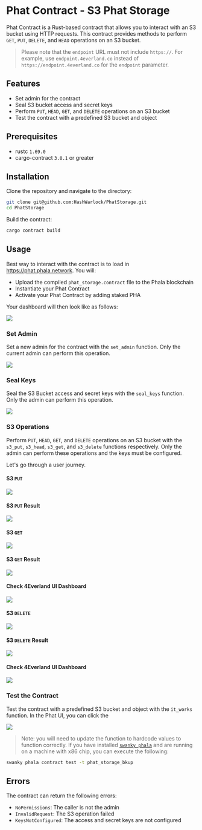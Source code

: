 # Phat Contract - S3 Phat Storage

Phat Contract is a Rust-based contract that allows you to interact with an S3 bucket using HTTP requests. This contract provides methods to perform `GET`, `PUT`, `DELETE`, and `HEAD` operations on an S3 bucket.

> Please note that the `endpoint` URL must not include `https://`. For example, use `endpoint.4everland.co` instead of `https://endpoint.4everland.co` for the `endpoint` parameter.

## Features

- Set admin for the contract
- Seal S3 bucket access and secret keys
- Perform `PUT`, `HEAD`, `GET`, and `DELETE` operations on an S3 bucket
- Test the contract with a predefined S3 bucket and object

## Prerequisites

- rustc `1.69.0`
- cargo-contract `3.0.1` or greater

## Installation

Clone the repository and navigate to the directory:

```bash
git clone git@github.com:HashWarlock/PhatStorage.git
cd PhatStorage
```

Build the contract:

```bash
cargo contract build
```

## Usage
Best way to interact with the contract is to load in https://phat.phala.network. You will:
- Upload the compiled `phat_storage.contract` file to the Phala blockchain
- Instantiate your Phat Contract
- Activate your Phat Contract by adding staked PHA

Your dashboard will then look like as follows:

![](./assets/PhatStoragePhatUI.png)

### Set Admin

Set a new admin for the contract with the `set_admin` function. Only the current admin can perform this operation.

![](./assets/SetAdmin.png)

### Seal Keys

Seal the S3 Bucket access and secret keys with the `seal_keys` function. Only the admin can perform this operation.

![](./assets/SealKeys.png)

### S3 Operations

Perform `PUT`, `HEAD`, `GET`, and `DELETE` operations on an S3 bucket with the `s3_put`, `s3_head`, `s3_get`, and `s3_delete` functions respectively. Only the admin can perform these operations and the keys must be configured.

Let's go through a user journey.

#### S3 `PUT`
![](./assets/S3PUT.png)

#### S3 `PUT` Result
![](./assets/S3PUTRESULT.png)

#### S3 `GET`
![](./assets/S3GET.png)

#### S3 `GET` Result
![](./assets/S3GETRESULT.png)

#### Check 4Everland UI Dashboard
![](./assets/4EVERLANDS3Bucket.png)

#### S3 `DELETE`
![](./assets/S3DELETE.png)

#### S3 `DELETE` Result
![](./assets/S3DELETERESULT.png)

#### Check 4Everland UI Dashboard
![](./assets/4EVERLANDS3DELETE.png)

### Test the Contract

Test the contract with a predefined S3 bucket and object with the `it_works` function. In the Phat UI, you can click the 

![](./assets/S3ItWorks.png)

> Note: you will need to update the function to hardcode values to function correctly. If you have installed [`swanky phala`](https://github.com/Phala-Network/swanky-plugin-phala) and are running on a machine with x86 chip, you can execute the following:

```bash
swanky phala contract test -t phat_storage_bkup
```

## Errors

The contract can return the following errors:

- `NoPermissions`: The caller is not the admin
- `InvalidRequest`: The S3 operation failed
- `KeysNotConfigured`: The access and secret keys are not configured
